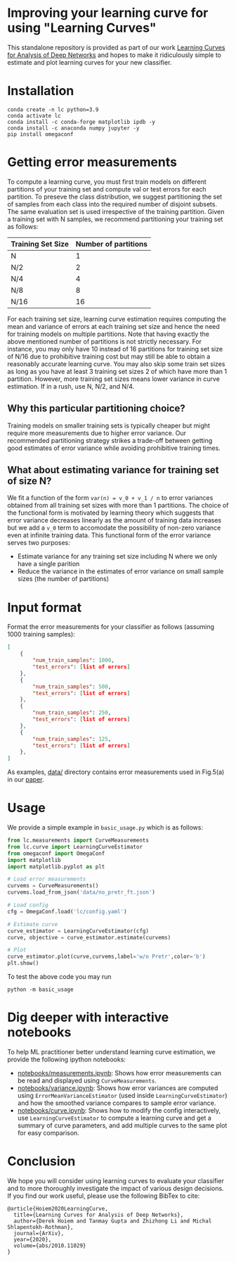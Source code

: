 # Improving your learning curve for using "Learning Curves"
This standalone repository is provided as part of our work [Learning Curves for Analysis of Deep Networks](https://arxiv.org/abs/2010.11029?) and hopes to make it ridiculously simple to estimate and plot learning curves for your new classifier. 

# Installation
```
conda create -n lc python=3.9
conda activate lc
conda install -c conda-forge matplotlib ipdb -y
conda install -c anaconda numpy jupyter -y
pip install omegaconf
```

# Getting error measurements
To compute a learning curve, you must first train models on different partitions of your training set and compute val or test errors for each partition. To preseve the class distribution, we suggest partitioning the set of samples from each class into the required number of disjoint subsets. The same evaluation set is used irrespective of the training partition. Given a training set with N samples, we recommend partitioning your training set as follows:


| Training Set Size | Number of partitions |
|-------------------|----------------------|
| N                 | 1                    |
| N/2               | 2                    |
| N/4               | 4                    |
| N/8               | 8                    |
| N/16              | 16                   |


For each training set size, learning curve estimation requires computing the mean and variance of errors at each training set size and hence the need for training models on multiple partitions. Note that having exactly the above mentioned number of partitions is not strictly necessary. For instance, you may only have 10 instead of 16 partitions for training set size of N/16 due to prohibitive training cost but may still be able to obtain a reasonably accurate learning curve. You may also skip some train set sizes as long as you have at least 3 training set sizes 2 of which have more than 1 partition. However, more training set sizes means lower variance in curve estimation. If in a rush, use N, N/2, and N/4.

## Why this particular partitioning choice?
Training models on smaller training sets is typically cheaper but might require more measurements due to higher error variance. Our recommended partitioning strategy strikes a trade-off between getting good estimates of error variance while avoiding prohibitive training times.   

## What about estimating variance for training set of size N?
We fit a function of the form `var(n) = v_0 + v_1 / n` to error variances obtained from all training set sizes with more than 1 partitions. The choice of the functional form is motivated by learning theory which suggests that error variance decreases linearly as the amount of training data increases but we add a `v_0` term to accomodate the possibility of non-zero variance even at infinite training data. This functional form of the error variance serves two purposes:

- Estimate variance for any training set size including N where we only have a single parition
- Reduce the variance in the estimates of error variance on small sample sizes (the number of partitions) 

# Input format
Format the error measurements for your classifier as follows (assuming 1000 training samples):
```json
[
    {
        "num_train_samples": 1000,
        "test_errors": [list of errors]
    },
    {
        "num_train_samples": 500,
        "test_errors": [list of errors]
    },
    {
        "num_train_samples": 250,
        "test_errors": [list of errors]
    },
    {
        "num_train_samples": 125,
        "test_errors": [list of errors]
    },
]
```
As examples, [data/](data/) directory contains error measurements used in Fig.5(a) in our [paper](https://arxiv.org/abs/2010.11029?).

# Usage
We provide a simple example in `basic_usage.py` which is as follows:
```python
from lc.measurements import CurveMeasurements
from lc.curve import LearningCurveEstimator
from omegaconf import OmegaConf
import matplotlib
import matplotlib.pyplot as plt

# Load error measurements
curvems = CurveMeasurements()
curvems.load_from_json('data/no_pretr_ft.json')

# Load config
cfg = OmegaConf.load('lc/config.yaml')

# Estimate curve
curve_estimator = LearningCurveEstimator(cfg)
curve, objective = curve_estimator.estimate(curvems)

# Plot
curve_estimator.plot(curve,curvems,label='w/o Pretr',color='b')
plt.show()
```

To test the above code you may run 
```
python -m basic_usage
```

# Dig deeper with interactive notebooks
To help ML practitioner better understand learning curve estimation, we provide the following ipython notebooks:

- [notebooks/measurements.ipynb](notebooks/measurements.ipynb): Shows how error measurements can be read and displayed using `CurveMeasurements`.
- [notebooks/variance.ipynb](notebooks/variance.ipynb): Shows how error variances are computed using `ErrorMeanVarianceEstimator` (used inside `LearningCurveEstimator`) and how the smoothed variance compares to sample error variance.
- [notebooks/curve.ipynb](notebooks/curve.ipynb): Shows how to modify the config interactively, use `LearningCurveEstimator` to compute a learning curve and get a summary of curve parameters, and add multiple curves to the same plot for easy comparison.

# Conclusion
We hope you will consider using learning curves to evaluate your classifier and to more thoroughly investigate the impact of various design decisions. If you find our work useful, please use the following BibTex to cite:
```
@article{Hoiem2020LearningCurve,
  title={Learning Curves for Analysis of Deep Networks},
  author={Derek Hoiem and Tanmay Gupta and Zhizhong Li and Michal Shlapentokh-Rothman},
  journal={ArXiv},
  year={2020},
  volume={abs/2010.11029}
}
```
